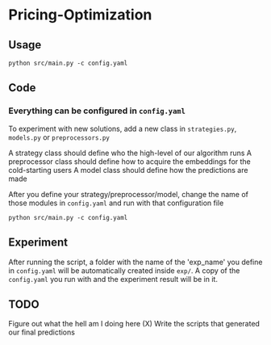 # Pricing-Optimization
## Usage
```python=
python src/main.py -c config.yaml
```
## Code
### Everything can be configured in ```config.yaml```

To experiment with new solutions, add a new class in ```strategies.py```, ```models.py``` or ```preprocessors.py```

A strategy class should define who the high-level of our algorithm runs
A preprocessor class should define how to acquire the embeddings for the cold-starting users
A model class should define how the predictions are made

After you define your strategy/preprocessor/model, change the name of those modules in ```config.yaml``` and run with that configuration file
```python=
python src/main.py -c config.yaml
```

## Experiment
After running the script, a folder with the name of the 'exp_name' you define in ```config.yaml``` will be automatically created inside ```exp/```. A copy of the ```config.yaml``` you run with and the experiment result will be in it.

## TODO
Figure out what the hell am I doing here (X)
Write the scripts that generated our final predictions
